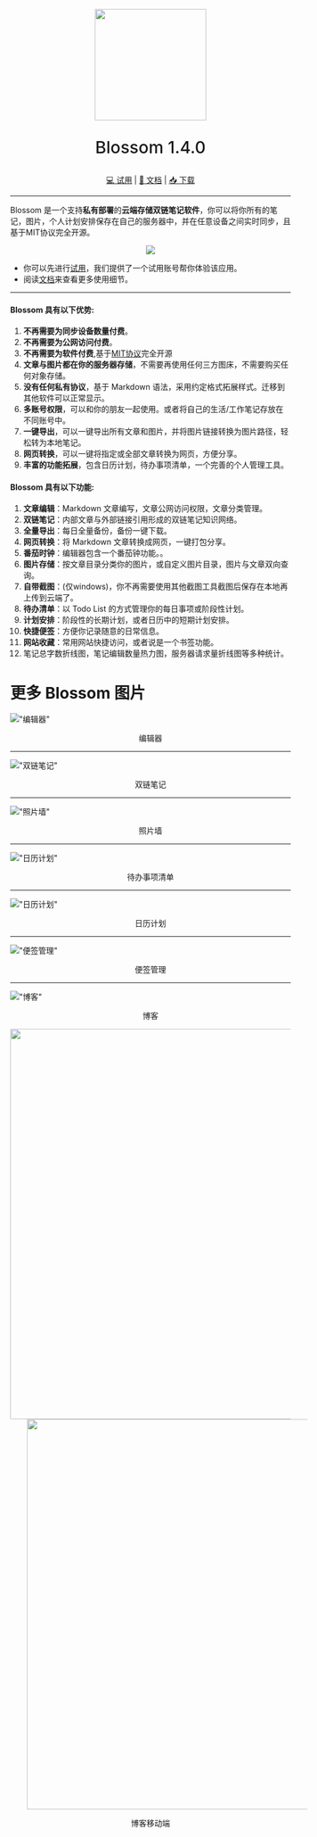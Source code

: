 <p align="center">
<img src="../doc/imgs/icon.png" height="200">
</p>
<p align="center" style="font-size: 30px;font-weight:500;">
Blossom 1.4.0
</p>
<p align="center">
<a href="https://www.wangyunf.com/blossom-doc/doc/tryuse">💻️ 试用</a> | <a href="https://www.wangyunf.com/blossom-doc/index">📃 文档</a> | <a href="https://github.com/blossom-editor/blossom/releases">📥 下载</a>
</p>

---

Blossom 是一个支持**私有部署**的**云端存储双链笔记软件**，你可以将你所有的笔记，图片，个人计划安排保存在自己的服务器中，并在任意设备之间实时同步，且基于MIT协议完全开源。

<p align="center">
<img src="../doc/imgs/home_ld_1_4_0.png">
</p>

- 你可以先进行[试用](https://www.wangyunf.com/blossom-doc/doc/tryuse)，我们提供了一个试用账号帮你体验该应用。
- 阅读[文档](https://www.wangyunf.com/blossom-doc/index)来查看更多使用细节。

---

#### Blossom 具有以下优势:

1. **不再需要为同步设备数量付费**。
2. **不再需要为公网访问付费**。
3. **不再需要为软件付费**,基于[MIT协议](https://choosealicense.com/licenses/mit/)完全开源
4. **文章与图片都在你的服务器存储**，不需要再使用任何三方图床，不需要购买任何对象存储。
5. **没有任何私有协议**，基于 Markdown 语法，采用约定格式拓展样式。迁移到其他软件可以正常显示。
6. **多账号权限**，可以和你的朋友一起使用。或者将自己的生活/工作笔记存放在不同账号中。
7. **一键导出**，可以一键导出所有文章和图片，并将图片链接转换为图片路径，轻松转为本地笔记。
8. **网页转换**，可以一键将指定或全部文章转换为网页，方便分享。
9. **丰富的功能拓展**，包含日历计划，待办事项清单，一个完善的个人管理工具。

#### Blossom 具有以下功能:
1. **文章编辑**：Markdown 文章编写，文章公网访问权限，文章分类管理。
2. **双链笔记**：内部文章与外部链接引用形成的双链笔记知识网络。
3. **全量导出**：每日全量备份，备份一键下载。
4. **网页转换**：将 Markdown 文章转换成网页，一键打包分享。
5. **番茄时钟**：编辑器包含一个番茄钟功能。。
6. **图片存储**：按文章目录分类你的图片，或自定义图片目录，图片与文章双向查询。
7. **自带截图**：(仅windows)，你不再需要使用其他截图工具截图后保存在本地再上传到云端了。
8. **待办清单**：以 Todo List 的方式管理你的每日事项或阶段性计划。
9. **计划安排**：阶段性的长期计划，或者日历中的短期计划安排。
10. **快捷便签**：方便你记录随意的日常信息。
11. **网站收藏**：常用网站快捷访问，或者说是一个书签功能。
12. 笔记总字数折线图，笔记编辑数量热力图，服务器请求量折线图等多种统计。

# 更多 Blossom 图片

!["编辑器"](../doc/imgs/editor_intro.png)
<p align="center">编辑器</p>

---

!["双链笔记"](../doc/imgs/editor_graph.png)
<p align="center">双链笔记</p>

---

!["照片墙"](../doc/imgs/pic_s_light.png)
<p align="center">照片墙</p>

---

!["日历计划"](../doc/imgs/todo_l.jpg)
<p align="center">待办事项清单</p>

---

!["日历计划"](../doc/imgs/plan_s_light.png)
<p align="center">日历计划</p>

---

!["便签管理"](../doc/imgs/note_s_light.jpg)
<p align="center">便签管理</p>

---

!["博客"](../doc/imgs/blog_home.jpg)
<p align="center">博客</p>

<p align="center">
<img src="../doc/imgs/blog_home_m.png" height="700">
<img src="../doc/imgs/home_article_m.png" height="700" style="margin-left: 30px">
</p>
<p align="center">博客移动端</p>